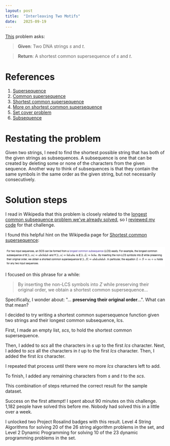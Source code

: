 ```yaml
---
layout: post
title:  "Interleaving Two Motifs"
date:   2025-09-19
---
```


[This](https://rosalind.info/problems/scsp/) problem asks:

> **Given**: Two DNA strings _s_ and _t_.

> **Return**: A shortest common supersequence of _s_ and _t_.

<!--break-->

# References
1. [Supersequence](https://rosalind.info/glossary/supersequence/)
2. [Common supersequence](https://rosalind.info/glossary/common-supersequence/)
3. [Shortest common supersequence](https://rosalind.info/glossary/shortest-common-supersequence/)
4. [More on shortest common supersequence](https://en.wikipedia.org/wiki/Shortest_common_supersequence)
5. [Set cover problem](https://en.wikipedia.org/wiki/Set_cover_problem#Weighted_set_cover)
6. [Subsequence](https://en.wikipedia.org/wiki/Subsequence)

# Restating the problem
Given two strings, I need to find the shortest possible string that has both of the given strings as subsequences. A subsequence is one that can be created by deleting some or none of the characters from the given sequence. Another way to think of subsequences is that they contain the same symbols in the same order as the given string, but not necessarily consecutively.

# Solution steps
I read in Wikipedia that this problem is closely related to the [longest common subsequence problem we've already solved](https://rosalind.info/problems/lcsq/), so I [reviewed my code](https://github.com/rmbryan71/rosalind/blob/main/solution-code/lcsq.py) for that challenge.

I found this helpful hint on the Wikipedia page for [Shortest common supersequence](https://en.wikipedia.org/wiki/Shortest_common_supersequence):

![scsp_hint.png](../assets/scsp_hint.png)

I focused on this phrase for a while:

> By inserting the non-LCS symbols into _Z_ while preserving their original order, we obtain a shortest common supersequence...

Specifically, I wonder about: "... **preserving their original order**...". What can that mean?

I decided to try writing a shortest common supersequence function given two strings and their longest common subsequence, lcs.

First, I made an empty list, _scs_, to hold the shortest common supersequence.

Then, I added to _scs_ all the characters in _s_ up to the first _lcs_ character. Next, I added to _scs_ all the characters in _t_ up to the first _lcs_ character. Then, I added the first _lcs_ character.

I repeated that process until there were no more _lcs_ characters left to add.

To finish, I added any remaining characters from _s_ and _t_ to the _scs_.

This combination of steps returned the correct result for the sample dataset.

Success on the first attempt! I spent about 90 minutes on this challenge. 1,182 people have solved this before me. Nobody had solved this in a little over a week.

I unlocked two Project Rosalind badges with this result. Level 4 String Algorithms for solving 20 of the 26 string algorithm problems in the set, and Level 2 Dynamic Programming for solving 10 of the 23 dynamic programming problems in the set.